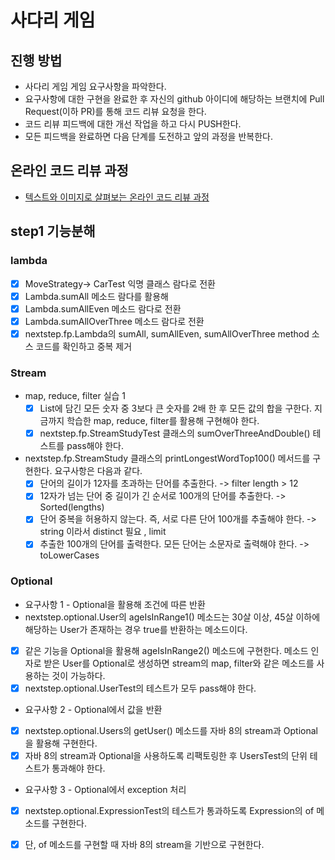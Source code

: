 # 사다리 게임
## 진행 방법
* 사다리 게임 게임 요구사항을 파악한다.
* 요구사항에 대한 구현을 완료한 후 자신의 github 아이디에 해당하는 브랜치에 Pull Request(이하 PR)를 통해 코드 리뷰 요청을 한다.
* 코드 리뷰 피드백에 대한 개선 작업을 하고 다시 PUSH한다.
* 모든 피드백을 완료하면 다음 단계를 도전하고 앞의 과정을 반복한다.

## 온라인 코드 리뷰 과정
* [텍스트와 이미지로 살펴보는 온라인 코드 리뷰 과정](https://github.com/nextstep-step/nextstep-docs/tree/master/codereview)


## step1 기능분해
### lambda
* [X] MoveStrategy-> CarTest 익명 클래스 람다로 전환
* [X] Lambda.sumAll 메소드 람다를 활용해 
* [X] Lambda.sumAllEven 메소드 람다로 전환
* [X] Lambda.sumAllOverThree 메소드 람다로 전환
* [X] nextstep.fp.Lambda의 sumAll, sumAllEven, sumAllOverThree method 소스 코드를 확인하고 중복 제거
### Stream
* map, reduce, filter 실습 1 
  * [X] List에 담긴 모든 숫자 중 3보다 큰 숫자를 2배 한 후 모든 값의 합을 구한다. 지금까지 학습한 map, reduce, filter를 활용해 구현해야 한다.
  * [X] nextstep.fp.StreamStudyTest 클래스의 sumOverThreeAndDouble() 테스트를 pass해야 한다.
* nextstep.fp.StreamStudy 클래스의 printLongestWordTop100() 메서드를 구현한다. 요구사항은 다음과 같다.
  * [X] 단어의 길이가 12자를 초과하는 단어를 추출한다. -> filter length > 12
  * [X] 12자가 넘는 단어 중 길이가 긴 순서로 100개의 단어를 추출한다. -> Sorted(lengths)
  * [X] 단어 중복을 허용하지 않는다. 즉, 서로 다른 단어 100개를 추출해야 한다. -> string 이라서 distinct 필요 , limit
  * [X] 추출한 100개의 단어를 출력한다. 모든 단어는 소문자로 출력해야 한다. -> toLowerCases
### Optional
* 요구사항 1 - Optional을 활용해 조건에 따른 반환
* nextstep.optional.User의 ageIsInRange1() 메소드는 30살 이상, 45살 이하에 해당하는 User가 존재하는 경우 true를 반환하는 메소드이다.
* [X] 같은 기능을 Optional을 활용해 ageIsInRange2() 메소드에 구현한다. 메소드 인자로 받은 User를 Optional로 생성하면 stream의 map, filter와 같은 메소드를 사용하는 것이 가능하다.
* [X] nextstep.optional.UserTest의 테스트가 모두 pass해야 한다.
* 요구사항 2 - Optional에서 값을 반환
* [X] nextstep.optional.Users의 getUser() 메소드를 자바 8의 stream과 Optional을 활용해 구현한다.
* [X] 자바 8의 stream과 Optional을 사용하도록 리팩토링한 후 UsersTest의 단위 테스트가 통과해야 한다.
* 요구사항 3 - Optional에서 exception 처리
* [X] nextstep.optional.ExpressionTest의 테스트가 통과하도록 Expression의 of 메소드를 구현한다.
* [X] 단, of 메소드를 구현할 때 자바 8의 stream을 기반으로 구현한다.


